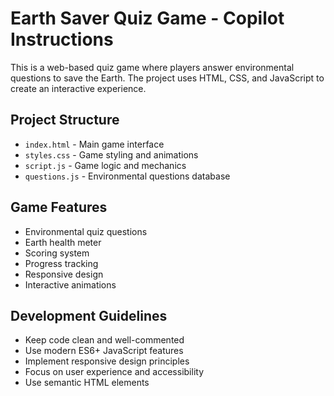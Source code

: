 # Earth Saver Quiz Game - Copilot Instructions

This is a web-based quiz game where players answer environmental questions to save the Earth. The project uses HTML, CSS, and JavaScript to create an interactive experience.

## Project Structure
- `index.html` - Main game interface
- `styles.css` - Game styling and animations
- `script.js` - Game logic and mechanics
- `questions.js` - Environmental questions database

## Game Features
- Environmental quiz questions
- Earth health meter
- Scoring system
- Progress tracking
- Responsive design
- Interactive animations

## Development Guidelines
- Keep code clean and well-commented
- Use modern ES6+ JavaScript features
- Implement responsive design principles
- Focus on user experience and accessibility
- Use semantic HTML elements